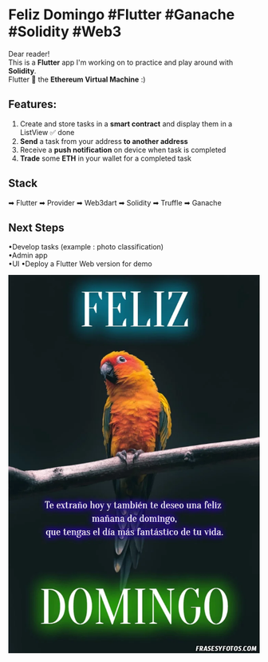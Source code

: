 # **Feliz Domingo** #Flutter #Ganache #Solidity #Web3

Dear reader!  
This is a **Flutter** app I'm working on to practice and play around with **Solidity**.  
Flutter 💖 the **Ethereum Virtual Machine** :)  

## Features:
1. Create and store tasks in a **smart contract** and display them in a ListView ✅ done
3. **Send** a task from your address **to another address**
4. Receive a **push notification** on device when task is completed
5. **Trade** some **ETH** in your wallet for a completed task 

## Stack
➡ Flutter
➡ Provider
➡ Web3dart
➡ Solidity
➡ Truffle
➡ Ganache

## Next Steps
•Develop tasks (example : photo classification)   
•Admin app  
•UI
•Deploy a Flutter Web version for demo


![](photofeliz.jpg)
